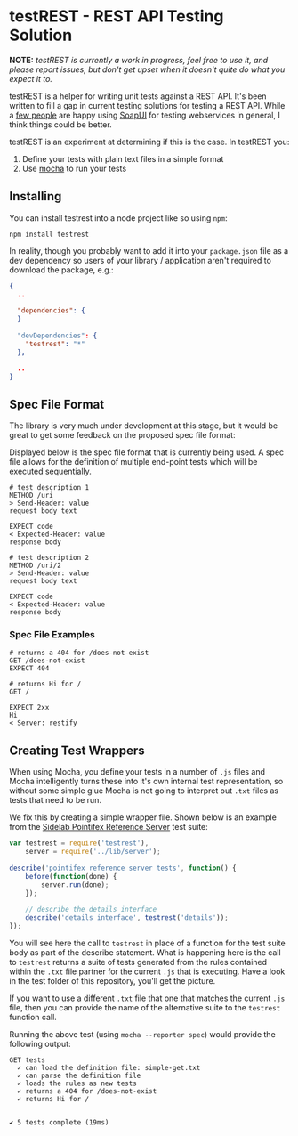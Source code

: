 # testREST - REST API Testing Solution

__NOTE:__ _testREST is currently a work in progress, feel free to use it, and please report issues, but don't get upset when it doesn't quite do what you expect it to._

testREST is a helper for writing unit tests against a REST API.  It's been written to fill a gap in current testing solutions for testing a REST API.  While a [few people](http://stackoverflow.com/questions/203495/testing-rest-webservices) are happy using [SoapUI](http://www.soapui.org/) for testing webservices in general, I think things could be better.

testREST is an experiment at determining if this is the case.  In testREST you:

1. Define your tests with plain text files in a simple format
2. Use [mocha](https://github.com/visionmedia/mocha) to run your tests

## Installing

You can install testrest into a node project like so using `npm`: 

```
npm install testrest
```

In reality, though you probably want to add it into your `package.json` file as a dev dependency so users of your library / application aren't required to download the package, e.g.:

```json
{
  ..
  
  "dependencies": {
  }
  
  "devDependencies": {
    "testrest": "*"
  },

  ..
}
```

## Spec File Format

The library is very much under development at this stage, but it would be great to get some feedback on the proposed spec file format:

Displayed below is the spec file format that is currently being used.  A spec file allows for the definition of multiple end-point tests which will be executed sequentially.

```
# test description 1
METHOD /uri
> Send-Header: value
request body text

EXPECT code
< Expected-Header: value
response body

# test description 2
METHOD /uri/2
> Send-Header: value
request body text

EXPECT code
< Expected-Header: value
response body
```

### Spec File Examples

```
# returns a 404 for /does-not-exist
GET /does-not-exist
EXPECT 404

# returns Hi for /
GET /

EXPECT 2xx
Hi
< Server: restify
```

## Creating Test Wrappers

When using Mocha, you define your tests in a number of `.js` files and Mocha intelligently turns these into it's own internal test representation, so without some simple glue Mocha is not going to interpret out `.txt` files as tests that need to be run.

We fix this by creating a simple wrapper file.  Shown below is an example from the [Sidelab Pointifex Reference Server](https://github.com/pointifex/reference-server) test suite:

```js
var testrest = require('testrest'),
    server = require('../lib/server');
    
describe('pointifex reference server tests', function() {
    before(function(done) {
        server.run(done);
    });
    
    // describe the details interface
    describe('details interface', testrest('details'));    
});
```

You will see here the call to `testrest` in place of a function for the test suite body as part of the describe statement.  What is happening here is the call to `testrest` returns a suite of tests generated from the rules contained within the `.txt` file partner for the current `.js` that is executing.  Have a look in the test folder of this repository, you'll get the picture.

If you want to use a different `.txt` file that one that matches the current `.js` file, then you can provide the name of the alternative suite to the `testrest` function call.

Running the above test (using `mocha --reporter spec`) would provide the following output:

```
GET tests
  ✓ can load the definition file: simple-get.txt 
  ✓ can parse the definition file 
  ✓ loads the rules as new tests 
  ✓ returns a 404 for /does-not-exist 
  ✓ returns Hi for / 


✔ 5 tests complete (19ms)
```